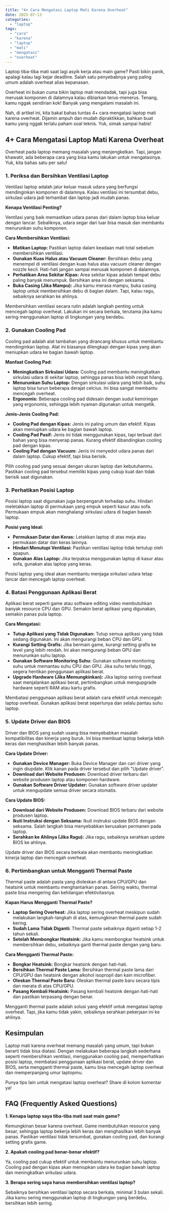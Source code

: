 ```yaml
---
title: "4+ Cara Mengatasi Laptop Mati Karena Overheat"
date: 2025-07-13
categories: 
  - "laptop"
tags: 
  - "cara"
  - "karena"
  - "laptop"
  - "mati"
  - "mengatasi"
  - "overheat"
---
```


Laptop tiba-tiba mati saat lagi asyik kerja atau main game? Pasti bikin panik, apalagi kalau lagi kejar deadline. Salah satu penyebabnya yang paling umum adalah overheat alias kepanasan.

Overheat ini bukan cuma bikin laptop mati mendadak, tapi juga bisa merusak komponen di dalamnya kalau dibiarkan terus-menerus. Tenang, kamu nggak sendirian kok! Banyak yang mengalami masalah ini.

Nah, di artikel ini, kita bakal bahas tuntas 4+ cara mengatasi laptop mati karena overheat. Dijamin ampuh dan mudah dipraktikkan, bahkan buat kamu yang nggak terlalu paham soal teknis. Yuk, simak sampai habis!

## 4+ Cara Mengatasi Laptop Mati Karena Overheat

Overheat pada laptop memang masalah yang menjengkelkan. Tapi, jangan khawatir, ada beberapa cara yang bisa kamu lakukan untuk mengatasinya. Yuk, kita bahas satu per satu!

### 1\. Periksa dan Bersihkan Ventilasi Laptop

Ventilasi laptop adalah jalur keluar masuk udara yang berfungsi mendinginkan komponen di dalamnya. Kalau ventilasi ini tersumbat debu, sirkulasi udara jadi terhambat dan laptop jadi mudah panas.

**Kenapa Ventilasi Penting?**

Ventilasi yang baik memastikan udara panas dari dalam laptop bisa keluar dengan lancar. Sebaliknya, udara segar dari luar bisa masuk dan membantu menurunkan suhu komponen.

**Cara Membersihkan Ventilasi:**

- **Matikan Laptop:** Pastikan laptop dalam keadaan mati total sebelum membersihkan ventilasi.
- **Gunakan Kuas Halus atau Vacuum Cleaner:** Bersihkan debu yang menempel di ventilasi dengan kuas halus atau vacuum cleaner dengan nozzle kecil. Hati-hati jangan sampai merusak komponen di dalamnya.
- **Perhatikan Area Sekitar Kipas:** Area sekitar kipas adalah tempat debu paling banyak menumpuk. Bersihkan area ini dengan seksama.
- **Buka Casing (Jika Mampu):** Jika kamu merasa mampu, buka casing laptop untuk membersihkan debu di bagian dalam. Tapi, kalau ragu, sebaiknya serahkan ke ahlinya.

Membersihkan ventilasi secara rutin adalah langkah penting untuk mencegah laptop overheat. Lakukan ini secara berkala, terutama jika kamu sering menggunakan laptop di lingkungan yang berdebu.

### 2\. Gunakan Cooling Pad

Cooling pad adalah alat tambahan yang dirancang khusus untuk membantu mendinginkan laptop. Alat ini biasanya dilengkapi dengan kipas yang akan meniupkan udara ke bagian bawah laptop.

**Manfaat Cooling Pad:**

- **Meningkatkan Sirkulasi Udara:** Cooling pad membantu meningkatkan sirkulasi udara di sekitar laptop, sehingga panas bisa lebih cepat hilang.
- **Menurunkan Suhu Laptop:** Dengan sirkulasi udara yang lebih baik, suhu laptop bisa turun beberapa derajat celcius. Ini bisa sangat membantu mencegah overheat.
- **Ergonomis:** Beberapa cooling pad didesain dengan sudut kemiringan yang ergonomis, sehingga lebih nyaman digunakan untuk mengetik.

**Jenis-Jenis Cooling Pad:**

- **Cooling Pad dengan Kipas:** Jenis ini paling umum dan efektif. Kipas akan meniupkan udara ke bagian bawah laptop.
- **Cooling Pad Pasif:** Jenis ini tidak menggunakan kipas, tapi terbuat dari bahan yang bisa menyerap panas. Kurang efektif dibandingkan cooling pad dengan kipas.
- **Cooling Pad dengan Vacuum:** Jenis ini menyedot udara panas dari dalam laptop. Cukup efektif, tapi bisa berisik.

Pilih cooling pad yang sesuai dengan ukuran laptop dan kebutuhanmu. Pastikan cooling pad tersebut memiliki kipas yang cukup kuat dan tidak berisik saat digunakan.

### 3\. Perhatikan Posisi Laptop

Posisi laptop saat digunakan juga berpengaruh terhadap suhu. Hindari meletakkan laptop di permukaan yang empuk seperti kasur atau sofa. Permukaan empuk akan menghalangi sirkulasi udara di bagian bawah laptop.

**Posisi yang Ideal:**

- **Permukaan Datar dan Keras:** Letakkan laptop di atas meja atau permukaan datar dan keras lainnya.
- **Hindari Menutupi Ventilasi:** Pastikan ventilasi laptop tidak tertutup oleh apapun.
- **Gunakan Alas Laptop:** Jika terpaksa menggunakan laptop di kasur atau sofa, gunakan alas laptop yang keras.

Posisi laptop yang ideal akan membantu menjaga sirkulasi udara tetap lancar dan mencegah laptop overheat.

### 4\. Batasi Penggunaan Aplikasi Berat

Aplikasi berat seperti game atau software editing video membutuhkan banyak resource CPU dan GPU. Semakin berat aplikasi yang digunakan, semakin panas pula laptop.

**Cara Mengatasi:**

- **Tutup Aplikasi yang Tidak Digunakan:** Tutup semua aplikasi yang tidak sedang digunakan. Ini akan mengurangi beban CPU dan GPU.
- **Kurangi Setting Grafis:** Jika bermain game, kurangi setting grafis ke level yang lebih rendah. Ini akan mengurangi beban GPU dan menurunkan suhu laptop.
- **Gunakan Software Monitoring Suhu:** Gunakan software monitoring suhu untuk memantau suhu CPU dan GPU. Jika suhu terlalu tinggi, segera hentikan penggunaan aplikasi berat.
- **Upgrade Hardware (Jika Memungkinkan):** Jika laptop sering overheat saat menjalankan aplikasi berat, pertimbangkan untuk mengupgrade hardware seperti RAM atau kartu grafis.

Membatasi penggunaan aplikasi berat adalah cara efektif untuk mencegah laptop overheat. Gunakan aplikasi berat seperlunya dan selalu pantau suhu laptop.

### 5\. Update Driver dan BIOS

Driver dan BIOS yang sudah usang bisa menyebabkan masalah kompatibilitas dan kinerja yang buruk. Ini bisa membuat laptop bekerja lebih keras dan menghasilkan lebih banyak panas.

**Cara Update Driver:**

- **Gunakan Device Manager:** Buka Device Manager dan cari driver yang ingin diupdate. Klik kanan pada driver tersebut dan pilih "Update driver".
- **Download dari Website Produsen:** Download driver terbaru dari website produsen laptop atau komponen hardware.
- **Gunakan Software Driver Updater:** Gunakan software driver updater untuk mengupdate semua driver secara otomatis.

**Cara Update BIOS:**

- **Download dari Website Produsen:** Download BIOS terbaru dari website produsen laptop.
- **Ikuti Instruksi dengan Seksama:** Ikuti instruksi update BIOS dengan seksama. Salah langkah bisa menyebabkan kerusakan permanen pada laptop.
- **Serahkan ke Ahlinya (Jika Ragu):** Jika ragu, sebaiknya serahkan update BIOS ke ahlinya.

Update driver dan BIOS secara berkala akan membantu meningkatkan kinerja laptop dan mencegah overheat.

### 6\. Pertimbangkan untuk Mengganti Thermal Paste

Thermal paste adalah pasta yang dioleskan di antara CPU/GPU dan heatsink untuk membantu menghantarkan panas. Seiring waktu, thermal paste bisa mengering dan kehilangan efektivitasnya.

**Kapan Harus Mengganti Thermal Paste?**

- **Laptop Sering Overheat:** Jika laptop sering overheat meskipun sudah melakukan langkah-langkah di atas, kemungkinan thermal paste sudah kering.
- **Sudah Lama Tidak Diganti:** Thermal paste sebaiknya diganti setiap 1-2 tahun sekali.
- **Setelah Membongkar Heatsink:** Jika kamu membongkar heatsink untuk membersihkan debu, sebaiknya ganti thermal paste dengan yang baru.

**Cara Mengganti Thermal Paste:**

- **Bongkar Heatsink:** Bongkar heatsink dengan hati-hati.
- **Bersihkan Thermal Paste Lama:** Bersihkan thermal paste lama dari CPU/GPU dan heatsink dengan alkohol isopropil dan kain microfiber.
- **Oleskan Thermal Paste Baru:** Oleskan thermal paste baru secara tipis dan merata di atas CPU/GPU.
- **Pasang Kembali Heatsink:** Pasang kembali heatsink dengan hati-hati dan pastikan terpasang dengan benar.

Mengganti thermal paste adalah solusi yang efektif untuk mengatasi laptop overheat. Tapi, jika kamu tidak yakin, sebaiknya serahkan pekerjaan ini ke ahlinya.

## Kesimpulan

Laptop mati karena overheat memang masalah yang umum, tapi bukan berarti tidak bisa diatasi. Dengan melakukan beberapa langkah sederhana seperti membersihkan ventilasi, menggunakan cooling pad, memperhatikan posisi laptop, membatasi penggunaan aplikasi berat, update driver dan BIOS, serta mengganti thermal paste, kamu bisa mencegah laptop overheat dan memperpanjang umur laptopmu.

Punya tips lain untuk mengatasi laptop overheat? Share di kolom komentar ya!

## FAQ (Frequently Asked Questions)

**1\. Kenapa laptop saya tiba-tiba mati saat main game?**

Kemungkinan besar karena overheat. Game membutuhkan resource yang besar, sehingga laptop bekerja lebih keras dan menghasilkan lebih banyak panas. Pastikan ventilasi tidak tersumbat, gunakan cooling pad, dan kurangi setting grafis game.

**2\. Apakah cooling pad benar-benar efektif?**

Ya, cooling pad cukup efektif untuk membantu menurunkan suhu laptop. Cooling pad dengan kipas akan meniupkan udara ke bagian bawah laptop dan meningkatkan sirkulasi udara.

**3\. Berapa sering saya harus membersihkan ventilasi laptop?**

Sebaiknya bersihkan ventilasi laptop secara berkala, minimal 3 bulan sekali. Jika kamu sering menggunakan laptop di lingkungan yang berdebu, bersihkan lebih sering.
